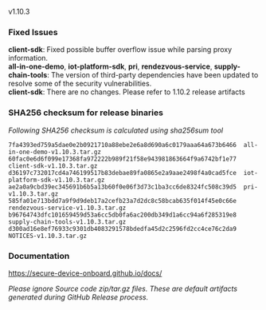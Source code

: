 v1.10.3

### Fixed Issues

**client-sdk**: Fixed possible buffer overflow issue while parsing proxy information.  
**all-in-one-demo**, **iot-platform-sdk**, **pri**, **rendezvous-service**, **supply-chain-tools**: The version of third-party dependencies have been updated to resolve some of the security vulnerabilities.  
**client-sdk**: There are no changes. Please refer to 1.10.2 release artifacts  


### SHA256 checksum for release binaries

*Following SHA256 checksum is calculated using sha256sum tool*  
```
7fa4393ed759a5dae0e2b0921710a88ebe2e6a8d690a6c0179aaa64a673b6466  all-in-one-demo-v1.10.3.tar.gz
60fac0e6d6f099e17368fa972222b989f21f58e943981863664f9a6742bf1e77  client-sdk-v1.10.3.tar.gz
d36197c732017cd4a746199517b83debae89fa0865e2a9aae2498f4a0cad5fce  iot-platform-sdk-v1.10.3.tar.gz
ae2a0a9cbd39ec345691b6b5a13b60f0e06f3d73c1ba3cc6de8324fc508c39d5  pri-v1.10.3.tar.gz
585fa01e713bdd7a9f9d9deb17a2cefb23a7d2dc8c58bcab635f014f45e0c66e  rendezvous-service-v1.10.3.tar.gz
b96764743dfc101659459d53a6cc5db0fa6ac200db349d1a6cc94a6f285319e8  supply-chain-tools-v1.10.3.tar.gz
d300ad16e8ef76933c9301db4083291578bdedfa45d2c2596fd2cc4ce76c2da9  NOTICES-v1.10.3.tar.gz
```
### Documentation

https://secure-device-onboard.github.io/docs/  

*Please ignore Source code zip/tar.gz files. These are default artifacts generated during GitHub Release process.*  
